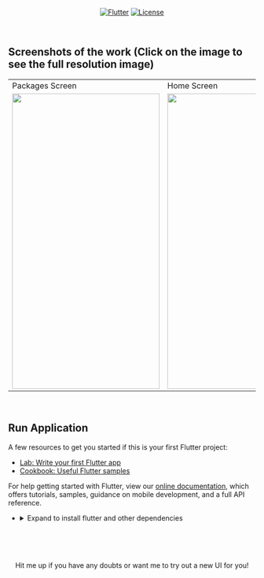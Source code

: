 <p align="center">
<a href=""><img title="Flutter" src="https://img.shields.io/badge/Flutter-2-blue?style=for-the-badge&logo=flutter"></a>
<a href=""><img title="License" src="https://img.shields.io/badge/License-Open Source-brightgreen?style=for-the-badge&logo="></a>
</p>

<br>

## Screenshots of the work (Click on the image to see the full resolution image)
<table>
  <tr>
    <td>Packages Screen</td>
     <td>Home Screen</td>
     <td>History ScreenScreen</td>
  </tr>
  <tr>
    <td><img src="https://github.com/Vignesh0404/Flutter-UI-Kit/blob/main/5-send-fax/ouput/3.jpeg" width=300 height=600></td>
    <td><img src="https://github.com/Vignesh0404/Flutter-UI-Kit/blob/main/5-send-fax/ouput/2.jpeg" width=270 height=600></td>
    <td><img src="https://github.com/Vignesh0404/Flutter-UI-Kit/blob/main/5-send-fax/ouput/1.jpeg" width=270 height=600></td>
  </tr>
 </table>
 <br>
 
 
 ## Run Application
 
A few resources to get you started if this is your first Flutter project:

- [Lab: Write your first Flutter app](https://flutter.dev/docs/get-started/codelab)
- [Cookbook: Useful Flutter samples](https://flutter.dev/docs/cookbook)

For help getting started with Flutter, view our
[online documentation](https://flutter.dev/docs), which offers tutorials,
samples, guidance on mobile development, and a full API reference.

<ul><li><details>
<summary>Expand to install flutter and other dependencies</b></summary>
<li>Follow this to install <strong><a href="https://flutter.dev/docs/get-started/install">Flutter</a></strong></li>
</ul></li></ul></details></li></ul>
<br>
<br><br>
<p align="center">
  Hit me up if you have any doubts or want me to try out a new UI for you!
</p>


